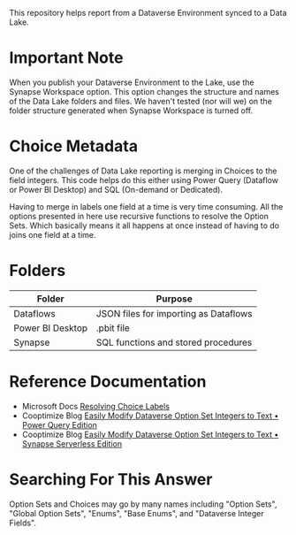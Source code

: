 This repository helps report from a Dataverse Environment synced to a Data Lake.

# Important Note
When you publish your Dataverse Environment to the Lake, use the Synapse Workspace option. This option changes the structure and names of the Data Lake folders and files. We haven't tested (nor will we) on the folder structure generated when Synapse Workspace is turned off.

# Choice Metadata
One of the challenges of Data Lake reporting is merging in Choices to the field integers. This code helps do this either using Power Query (Dataflow or Power BI Desktop) and SQL (On-demand or Dedicated).

Having to merge in labels one field at a time is very time consuming. All the options presented in here use recursive functions to resolve the Option Sets. Which basically means it all happens at once instead of having to do joins one field at a time.

# Folders
| Folder | Purpose |
| --- | ---- |
| Dataflows | JSON files for importing as Dataflows |
| Power BI Desktop | .pbit file |
| Synapse | SQL functions and stored procedures |

# Reference Documentation
- Microsoft Docs [Resolving Choice Labels](https://docs.microsoft.com/en-us/power-apps/maker/data-platform/azure-synapse-link-choice-labels)
- Cooptimize Blog [Easily Modify Dataverse Option Set Integers to Text • Power Query Edition](https://cooptimize.org/easily-modify-dataverse-option-set-integers-to-text-power-query-edition/)
- Cooptimize Blog [Easily Modify Dataverse Option Set Integers to Text • Synapse Serverless Edition](https://cooptimize.org/easily-modify-dataverse-option-set-integers-to-text-synapse-serverless-edition/)

# Searching For This Answer
Option Sets and Choices may go by many names including "Option Sets", "Global Option Sets", "Enums", "Base Enums", and "Dataverse Integer Fields".
